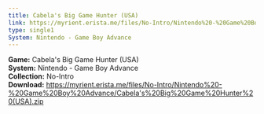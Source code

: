 ```yaml
---
title: Cabela's Big Game Hunter (USA)
link: https://myrient.erista.me/files/No-Intro/Nintendo%20-%20Game%20Boy%20Advance/Cabela's%20Big%20Game%20Hunter%20(USA).zip
type: single1
System: Nintendo - Game Boy Advance
---
```

<b>Game:</b> Cabela's Big Game Hunter (USA)<br>
<b>System:</b> Nintendo - Game Boy Advance<br>
<b>Collection:</b> No-Intro<br>
<b>Download:</b> https://myrient.erista.me/files/No-Intro/Nintendo%20-%20Game%20Boy%20Advance/Cabela's%20Big%20Game%20Hunter%20(USA).zip